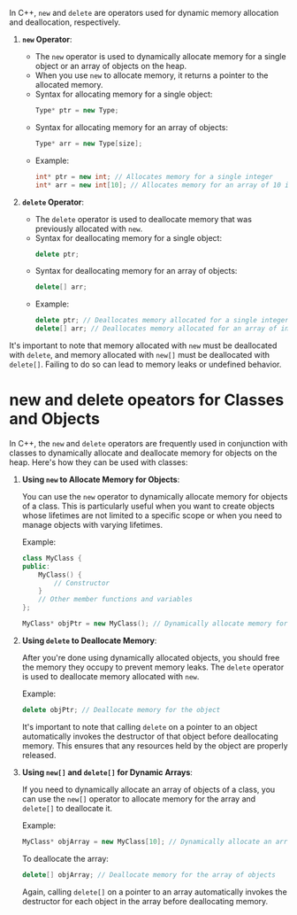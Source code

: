 In C++, `new` and `delete` are operators used for dynamic memory allocation and deallocation, respectively.

1. **`new` Operator**:
   - The `new` operator is used to dynamically allocate memory for a single object or an array of objects on the heap.
   - When you use `new` to allocate memory, it returns a pointer to the allocated memory.
   - Syntax for allocating memory for a single object:
     ```cpp
     Type* ptr = new Type;
     ```
   - Syntax for allocating memory for an array of objects:
     ```cpp
     Type* arr = new Type[size];
     ```
   - Example:
     ```cpp
     int* ptr = new int; // Allocates memory for a single integer
     int* arr = new int[10]; // Allocates memory for an array of 10 integers
     ```

2. **`delete` Operator**:
   - The `delete` operator is used to deallocate memory that was previously allocated with `new`.
   - Syntax for deallocating memory for a single object:
     ```cpp
     delete ptr;
     ```
   - Syntax for deallocating memory for an array of objects:
     ```cpp
     delete[] arr;
     ```
   - Example:
     ```cpp
     delete ptr; // Deallocates memory allocated for a single integer
     delete[] arr; // Deallocates memory allocated for an array of integers
     ```

It's important to note that memory allocated with `new` must be deallocated with `delete`, and memory allocated with `new[]` must be deallocated with `delete[]`. Failing to do so can lead to memory leaks or undefined behavior.

# new and delete opeators for Classes and Objects

In C++, the `new` and `delete` operators are frequently used in conjunction with classes to dynamically allocate and deallocate memory for objects on the heap. Here's how they can be used with classes:

1. **Using `new` to Allocate Memory for Objects**:

   You can use the `new` operator to dynamically allocate memory for objects of a class. This is particularly useful when you want to create objects whose lifetimes are not limited to a specific scope or when you need to manage objects with varying lifetimes.

   Example:
   ```cpp
   class MyClass {
   public:
       MyClass() {
           // Constructor
       }
       // Other member functions and variables
   };

   MyClass* objPtr = new MyClass(); // Dynamically allocate memory for a single object
   ```

2. **Using `delete` to Deallocate Memory**:

   After you're done using dynamically allocated objects, you should free the memory they occupy to prevent memory leaks. The `delete` operator is used to deallocate memory allocated with `new`.

   Example:
   ```cpp
   delete objPtr; // Deallocate memory for the object
   ```

   It's important to note that calling `delete` on a pointer to an object automatically invokes the destructor of that object before deallocating memory. This ensures that any resources held by the object are properly released.

3. **Using `new[]` and `delete[]` for Dynamic Arrays**:

   If you need to dynamically allocate an array of objects of a class, you can use the `new[]` operator to allocate memory for the array and `delete[]` to deallocate it.

   Example:
   ```cpp
   MyClass* objArray = new MyClass[10]; // Dynamically allocate an array of 10 objects
   ```

   To deallocate the array:
   ```cpp
   delete[] objArray; // Deallocate memory for the array of objects
   ```

   Again, calling `delete[]` on a pointer to an array automatically invokes the destructor for each object in the array before deallocating memory.


